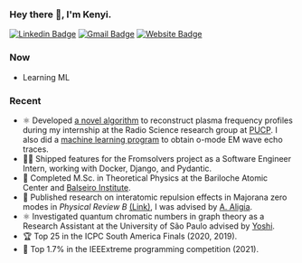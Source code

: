### Hey there 👋, I'm Kenyi.
[![Linkedin Badge](https://img.shields.io/badge/-RenzoTakagui-blue?style=flat-square&logo=Linkedin&logoColor=white&link=https://www.linkedin.com/in/renzo-kenyi-takagui-perez-b0a658139/)](https://www.linkedin.com/in/renzo-kenyi-takagui-perez-b0a658139/) 
[![Gmail Badge](https://img.shields.io/badge/-renzo.takagui@ib.edu.ar-c14438?style=flat-square&logo=Gmail&logoColor=white&link=mailto:renzo.takagui@ib.edu.ar)](mailto:renzo.takagui@ib.edu.ar)
[![Website Badge](https://img.shields.io/badge/-Personal%20Website-47CCCC?style=flat-square&logo=Google-Chrome&logoColor=white&link=https://taogenna.github.io/)](https://taogenna.github.io/)


### Now
- Learning ML

### Recent
- ⚛️ Developed [a novel algorithm](https://github.com/TAOGenna/inversion-algorithm-plasma-frequency-profile) to reconstruct plasma frequency profiles during my internship at the Radio Science research group at [PUCP](https://www.pucp.edu.pe/en/). I also did a [machine learning program](https://github.com/TAOGenna/ionospheric-echo-detection-with-convolutional-neural-networks) to obtain o-mode EM wave echo traces.
- 🧑‍💻 Shipped features for the Fromsolvers project as a Software Engineer Intern, working with Docker, Django, and Pydantic.
- 📄 Completed M.Sc. in Theoretical Physics at the Bariloche Atomic Center and [Balseiro Institute](https://en.wikipedia.org/wiki/Balseiro_Institute).
- 📑 Published research on interatomic repulsion effects in Majorana zero modes in *Physical Review B* [(Link)](https://journals.aps.org/prb/abstract/10.1103/PhysRevB.109.075416), I was advised by [A. Aligia](https://scholar.google.com.ar/citations?user=T6qxAnkAAAAJ&hl=en).
- ⚛️ Investigated quantum chromatic numbers in graph theory as a Research Assistant at the University of São Paulo advised by [Yoshi](https://scholar.google.com/citations?user=EC6p9kIAAAAJ&hl=en).
- 🏆 Top 25 in the ICPC South America Finals (2020, 2019).
- 🥇 Top 1.7% in the IEEExtreme programming competition (2021).


